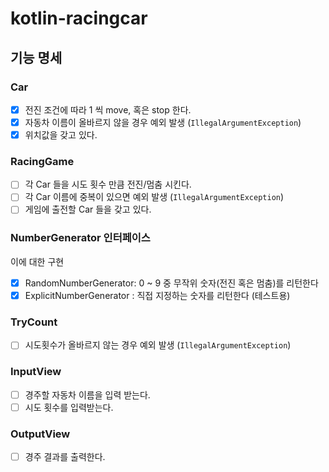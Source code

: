# kotlin-racingcar

## 기능 명세

### Car

- [x] 전진 조건에 따라 1 씩 move, 혹은 stop 한다.
- [x] 자동차 이름이 올바르지 않을 경우 예외 발생 (`IllegalArgumentException`)
- [x] 위치값을 갖고 있다.

### RacingGame
- [ ] 각 Car 들을 시도 횟수 만큼 전진/멈춤 시킨다.
- [ ] 각 Car 이름에 중복이 있으면 예외 발생 (`IllegalArgumentException`)
- [ ] 게임에 출전할 Car 들을 갖고 있다.

### NumberGenerator 인터페이스

이에 대한 구현

- [x] RandomNumberGenerator: 0 ~ 9 중 무작위 숫자(전진 혹은 멈춤)를 리턴한다
- [x] ExplicitNumberGenerator : 직접 지정하는 숫자를 리턴한다 (테스트용)

### TryCount

- [ ] 시도횟수가 올바르지 않는 경우 예외 발생 (`IllegalArgumentException`)

### InputView

- [ ] 경주할 자동차 이름을 입력 받는다.
- [ ] 시도 횟수를 입력받는다.

### OutputView

- [ ] 경주 결과를 출력한다.
